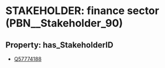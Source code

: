 # STAKEHOLDER: __finance sector__ (PBN__Stakeholder_90)

## Property: has_StakeholderID

* [Q57774188](Q57774188)

